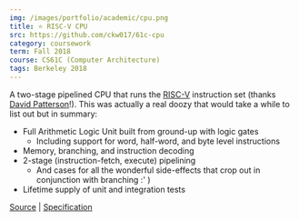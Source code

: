 ```yaml
---
img: /images/portfolio/academic/cpu.png
title: ⭐ RISC-V CPU
src: https://github.com/ckw017/61c-cpu
category: coursework
term: Fall 2018
course: CS61C (Computer Architecture)
tags: Berkeley 2018
---
```


A two-stage pipelined CPU that runs the [RISC-V](https://riscv.org/) instruction set (thanks [David Patterson](https://en.wikipedia.org/wiki/David_Patterson_(computer_scientist))!). This was actually a real
doozy that would take a while to list out but in summary:

* Full Arithmetic Logic Unit built from ground-up with logic gates
    * Including support for word, half-word, and byte level instructions
* Memory, branching, and instruction decoding
* 2-stage (instruction-fetch, execute) pipelining
    * And cases for all the wonderful side-effects that crop out in conjunction with branching :' )
* Lifetime supply of unit and integration tests

[Source](https://github.com/ckw017/61c-cpu/) |
[Specification](http://www-inst.eecs.berkeley.edu/~cs61c/fa18/projs/03-2/)